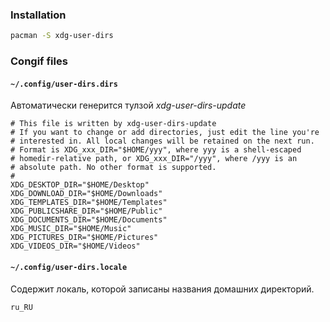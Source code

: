 
### Installation 

```bash
pacman -S xdg-user-dirs
```

### Congif files

#### `~/.config/user-dirs.dirs`

Автоматически генерится тулзой _xdg-user-dirs-update_

```
# This file is written by xdg-user-dirs-update
# If you want to change or add directories, just edit the line you're
# interested in. All local changes will be retained on the next run.
# Format is XDG_xxx_DIR="$HOME/yyy", where yyy is a shell-escaped
# homedir-relative path, or XDG_xxx_DIR="/yyy", where /yyy is an
# absolute path. No other format is supported.
# 
XDG_DESKTOP_DIR="$HOME/Desktop"
XDG_DOWNLOAD_DIR="$HOME/Downloads"
XDG_TEMPLATES_DIR="$HOME/Templates"
XDG_PUBLICSHARE_DIR="$HOME/Public"
XDG_DOCUMENTS_DIR="$HOME/Documents"
XDG_MUSIC_DIR="$HOME/Music"
XDG_PICTURES_DIR="$HOME/Pictures"
XDG_VIDEOS_DIR="$HOME/Videos"
```

#### `~/.config/user-dirs.locale`

Содержит локаль, которой записаны названия домашних директорий.

```
ru_RU
```
